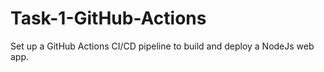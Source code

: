 # Task-1-GitHub-Actions
Set up a GitHub Actions CI/CD pipeline to build and deploy a NodeJs web app.
